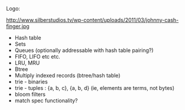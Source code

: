 Logo:

http://www.silberstudios.tv/wp-content/uploads/2011/03/johnny-cash-finger.jpg

 * Hash table
 * Sets
 * Queues (optionally addressable with hash table pairing?)
  * FIFO, LIFO etc etc.
  * LRU, MRU
 * Btree
 * Multiply indexed records (btree/hash table)
 * trie - binaries
 * trie - tuples : {a, b, c}, {a, b, d} (ie, elements are terms, not bytes)
 * bloom filters
 * match spec functionality?

